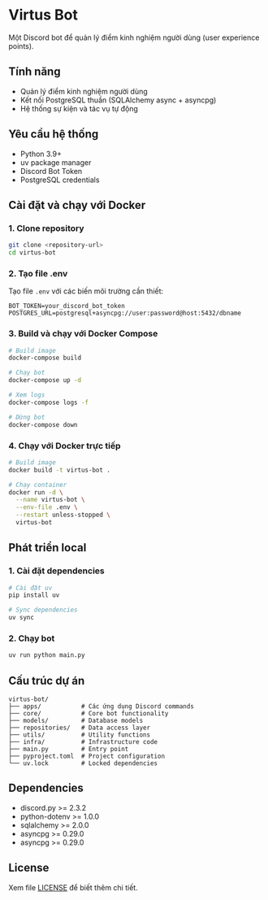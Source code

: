 # Virtus Bot

Một Discord bot để quản lý điểm kinh nghiệm người dùng (user experience points).

## Tính năng

- Quản lý điểm kinh nghiệm người dùng
- Kết nối PostgreSQL thuần (SQLAlchemy async + asyncpg)
- Hệ thống sự kiện và tác vụ tự động

## Yêu cầu hệ thống

- Python 3.9+
- uv package manager
- Discord Bot Token
- PostgreSQL credentials

## Cài đặt và chạy với Docker

### 1. Clone repository
```bash
git clone <repository-url>
cd virtus-bot
```

### 2. Tạo file .env
Tạo file `.env` với các biến môi trường cần thiết:
```env
BOT_TOKEN=your_discord_bot_token
POSTGRES_URL=postgresql+asyncpg://user:password@host:5432/dbname
```

### 3. Build và chạy với Docker Compose
```bash
# Build image
docker-compose build

# Chạy bot
docker-compose up -d

# Xem logs
docker-compose logs -f

# Dừng bot
docker-compose down
```

### 4. Chạy với Docker trực tiếp
```bash
# Build image
docker build -t virtus-bot .

# Chạy container
docker run -d \
  --name virtus-bot \
  --env-file .env \
  --restart unless-stopped \
  virtus-bot
```

## Phát triển local

### 1. Cài đặt dependencies
```bash
# Cài đặt uv
pip install uv

# Sync dependencies
uv sync
```

### 2. Chạy bot
```bash
uv run python main.py
```

## Cấu trúc dự án

```
virtus-bot/
├── apps/           # Các ứng dụng Discord commands
├── core/           # Core bot functionality
├── models/         # Database models
├── repositories/   # Data access layer
├── utils/          # Utility functions
├── infra/          # Infrastructure code
├── main.py         # Entry point
├── pyproject.toml  # Project configuration
└── uv.lock         # Locked dependencies
```

## Dependencies

- discord.py >= 2.3.2
- python-dotenv >= 1.0.0
- sqlalchemy >= 2.0.0
- asyncpg >= 0.29.0
- asyncpg >= 0.29.0

## License

Xem file [LICENSE](LICENSE) để biết thêm chi tiết.